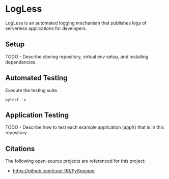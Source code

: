 # LogLess

LogLess is an automated logging mechanism that publishes logs of serverless applications for developers.

## Setup

TODO - Describe cloning repository, virtual env setup, and installing dependencies.

## Automated Testing

Execute the testing suite.
```
pytest -v
```

## Application Testing

TODO - Describe how to test each example application (appX) that is in this repository.

## Citations

The following open-source projects are referenced for this project:
- https://github.com/cool-RR/PySnooper
